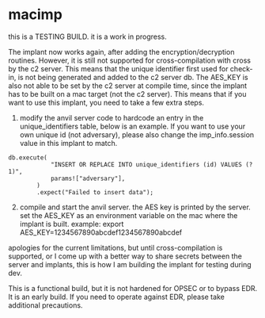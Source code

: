 # macimp
this is a TESTING BUILD. it is a work in progress.

The implant now works again, after adding the encryption/decryption routines. However, it is still not supported for cross-compilation with cross by the c2 server. This means that the unique identifier first used for check-in, is not being generated and added to the c2 server db. The AES_KEY is also not able to be set by the c2 server at compile time, since the implant has to be built on a mac target (not the c2 server). This means that if you want to use this implant, you need to take a few extra steps.

1. modify the anvil server code to hardcode an entry in the unique_identifiers table, below is an example. If you want to use your own unique id (not adversary), please also change the imp_info.session value in this implant to match.

```
db.execute(
            "INSERT OR REPLACE INTO unique_identifiers (id) VALUES (?1)",
            params!["adversary"],
        )
        .expect("Failed to insert data");
```

2. compile and start the anvil server. the AES key is printed by the server. set the AES_KEY as an environment variable on the mac where the implant is built. example: export AES_KEY=1234567890abcdef1234567890abcdef

apologies for the current limitations, but until cross-compilation is supported, or I come up with a better way to share secrets between the server and implants, this is how I am building the implant for testing during dev.

This is a functional build, but it is not hardened for OPSEC or to bypass EDR. It is an early build. If you need to operate against EDR, please take additional precautions.
